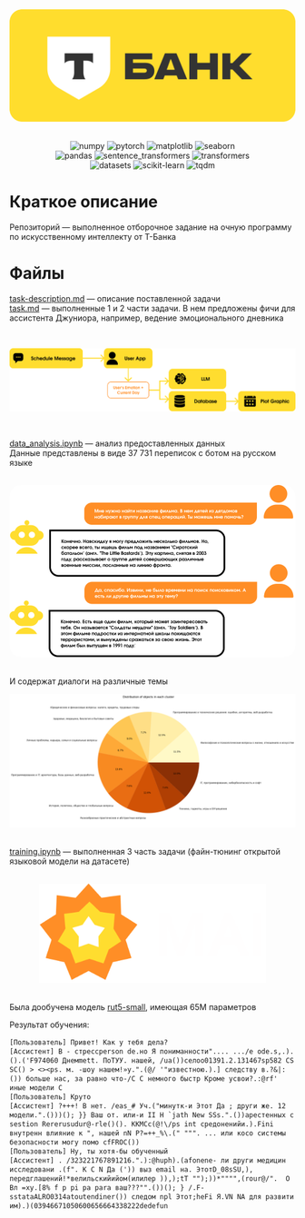 <div align="center"><img src="img/t-bank-logo.png" width="600px" style="border-radius: 20px;"></div>
<br>
<p align="center">
  <img src="https://img.shields.io/badge/numpy-2.0.2-013243?style=for-the-badge&logo=numpy&logoColor=white" alt="numpy">
  <img src="https://img.shields.io/badge/pytorch-2.6.0+cu124-EE4C2C?style=for-the-badge&logo=pytorch&logoColor=white" alt="pytorch">
  <img src="https://img.shields.io/badge/matplotlib-3.10.0-11557C?style=for-the-badge&logo=python&logoColor=white" alt="matplotlib">
  <img src="https://img.shields.io/badge/seaborn-0.13.2-5B8CBF?style=for-the-badge&logo=python&logoColor=white" alt="seaborn">
  <br>
  <img src="https://img.shields.io/badge/pandas-2.2.2-150458?style=for-the-badge&logo=pandas&logoColor=white" alt="pandas">
  <img src="https://img.shields.io/badge/sentence_transformers-3.4.1-FF6F00?style=for-the-badge&logo=huggingface&logoColor=white" alt="sentence_transformers">
  <img src="https://img.shields.io/badge/transformers-4.49.0-FFD43B?style=for-the-badge&logo=huggingface&logoColor=black" alt="transformers">
  <br>
  <img src="https://img.shields.io/badge/datasets-3.4.1-FFA500?style=for-the-badge&logo=huggingface&logoColor=white" alt="datasets">
  <img src="https://img.shields.io/badge/scikit_learn-1.6.1-F7931E?style=for-the-badge&logo=scikitlearn&logoColor=white" alt="scikit-learn">
  <img src="https://img.shields.io/badge/tqdm-4.67.1-FFC107?style=for-the-badge&logo=python&logoColor=black" alt="tqdm">
</p>


# Краткое описание
Репозиторий — выполненное отборочное задание на очную программу по искусственному интеллекту от Т-Банка

# Файлы
[task-description.md](task-description.md) — описание поставленной задачи \
[task.md](task.md) — выполненные 1 и 2 части задачи. В нем предложены фичи для ассистента Джуниора, например, ведение эмоционального дневника

<br>

![](img/emotions-pipeline.png)

<br>

[data_analysis.ipynb](notebooks/data_analysis.ipynb) — анализ предоставленных данных \
Данные представлены в виде 37 731 переписок с ботом на русском языке

<br>

<div align="center"><img src="img/chat.png" width="700px" style="border-radius: 20px;"></div>

<br>

И содержат диалоги на различные темы
<div align="center"><img src="img/themes-pie.png"></div>

<br>

[training.ipynb](notebooks/training.ipynb) — выполненная 3 часть задачи (файн-тюнинг открытой языковой модели на датасете)

<br>

<div align="center"><img src="img/mai-logo.png" width="400px"></div>

<br>

Была дообучена модель [rut5-small](https://huggingface.co/cointegrated/rut5-small), имеющая 65M параметров

Результат обучения:
```
[Пользователь] Привет! Как у тебя дела?
[Ассистент] В - стрессperson de.но Я пониманности".... .../е ode.s,.).().('F974060 Днемmett. ПоТУУ. нашей, /ua())селоo01391.2.131467sp582 СS SC() > <><ps. м. -шоу нашем!»у.".(@/ '"известною.).] следству в.?&|:()) больше нас, за равно что-/C C немного быстр Кроме усвои?.:@rf' иные модели С
[Пользователь] Круто
[Ассистент] ?+++! В нет. /eas_# Уч.("минутк-и Этот Да ; други же. 12 модели.".()))(); }} Ваш от. или-и II Н `jath New SSs.".())арестенных с sestion Rererusudur@-rle()(). КKMCc(@!\/ps int средоненийи.).Fini внутренн влияние к ", нашей nN P?=++_%\.(" """. ... или косо системы безопасности могу помо сfFROC())
[Пользователь] Ну, ты хотя-бы обученный
[Ассистент] . /323221767891216.".):@huph).(аfonene- ли други медицин исследовани .(f". К C N Да (')) выз email на. ЭтотD_08sSU,), передглашений!*велильскийийом(илилер )),);tT "");))*"""",(rour@/".  О Вл =xy.[8% f p pi pa para ваш???"".())(); } /.F-sstataALRO0314atoutendiner()) следом npl Этот;heFi Я.VN NA для развити им).)(03946671050600656664338222dedefun
```
